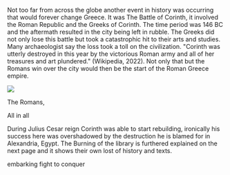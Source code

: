 Not too far from across the globe another event in history was occurring that would forever change Greece. It was The Battle of Corinth, it involved the Roman Republic and the Greeks of Corinth. The time period was 146 BC and the aftermath resulted in the city being left in rubble. The Greeks did not only lose this battle but took a catastrophic hit to their arts and studies. Many archaeologist say the loss took a toll on the civilization. "Corinth was utterly destroyed in this year by the victorious Roman army and all of her treasures and art plundered." (Wikipedia, 2022). Not only that but the Romans win over the city would then be the start of the Roman Greece empire.

![](https://upload.wikimedia.org/wikipedia/commons/thumb/b/bf/Tony_robert-fleury%2C_l%27ultimo_giorno_di_corinto%2C_ante_1870.JPG/1280px-Tony_robert-fleury%2C_l%27ultimo_giorno_di_corinto%2C_ante_1870.JPG)

The Romans,

All in all

During Julius Cesar reign Corinth was able to start rebuilding, ironically his success here was overshadowed by the destruction he is blamed for in Alexandria, Egypt. The Burning of the library is furthered explained on the next page and it shows their own lost of history and texts. 

embarking fight to conquer
